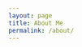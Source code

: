 ```yaml
---
layout: page
title: About Me
permalink: /about/
---
```





[^1]:a blogging platform that natively supports Jupyter notebooks in addition to other formats.
